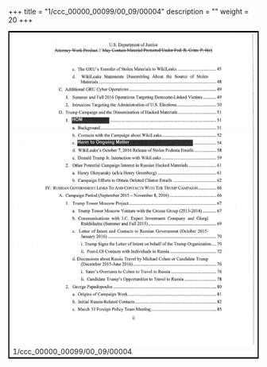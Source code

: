 +++
title = "1/ccc_00000_00099/00_09/00004"
description = ""
weight = 20
+++

<table style="border:2px solid black;max-width:800px;max-height:800px;" 
><tr><td>
<img class="center-fit-jpg"
src="/jpg_/jpg_mueller_report_searchable_004.jpg">
1/ccc_00000_00099/00_09/00004
</img></td></tr></table>

